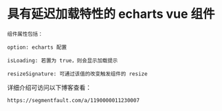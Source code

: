 # 具有延迟加载特性的 echarts vue 组件

```
组件属性包括：

option: echarts 配置

isLoading: 若置为 true，则会显示加载提示

resizeSignature: 可通过该值的改变触发组件的 resize 
```

详细介绍可访问以下博客查看：
```
https://segmentfault.com/a/1190000011230007
```
